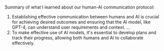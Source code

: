 Summary of what I learned about our human-AI communication protocol:
1. Establishing effective communication between humans and AI is crucial for achieving desired outcomes and ensuring that the AI model, like GPT-4, can understand user requirements and context.
...
6. To make effective use of AI models, it's essential to develop plans and track their progress, allowing both humans and AI to collaborate effectively.
